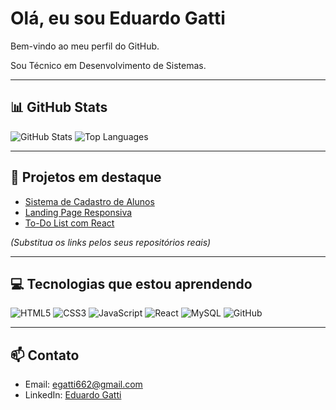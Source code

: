 # Olá, eu sou Eduardo Gatti

Bem-vindo ao meu perfil do GitHub.

 Sou Técnico em Desenvolvimento de Sistemas.  


---

## 📊 GitHub Stats

![GitHub Stats](https://github-readme-stats.vercel.app/api?username=EduardoGatti&show_icons=true&theme=radical)
![Top Languages](https://github-readme-stats.vercel.app/api/top-langs/?username=EduardoGatti&layout=compact&theme=radical)

---

## 📁 Projetos em destaque

- [Sistema de Cadastro de Alunos](https://github.com/EduardoGatti/sistema-cadastro)
- [Landing Page Responsiva](https://github.com/EduardoGatti/landing-page)
- [To-Do List com React](https://github.com/EduardoGatti/todo-react)

*(Substitua os links pelos seus repositórios reais)*

---

## 💻 Tecnologias que estou aprendendo

![HTML5](https://img.shields.io/badge/HTML5-e34f26?style=for-the-badge&logo=html5&logoColor=white)
![CSS3](https://img.shields.io/badge/CSS3-1572b6?style=for-the-badge&logo=css3&logoColor=white)
![JavaScript](https://img.shields.io/badge/JavaScript-f7df1e?style=for-the-badge&logo=javascript&logoColor=black)
![React](https://img.shields.io/badge/React-20232a?style=for-the-badge&logo=react&logoColor=61DAFB)
![MySQL](https://img.shields.io/badge/MySQL-00758f?style=for-the-badge&logo=mysql&logoColor=white)
![GitHub](https://img.shields.io/badge/GitHub-181717?style=for-the-badge&logo=github&logoColor=white)

---

## 📫 Contato

- Email: [egatti662@gmail.com](mailto:egatti662@gmail.com)  
- LinkedIn: [Eduardo Gatti](https://www.linkedin.com/in/eduardo-gatti-js/)
